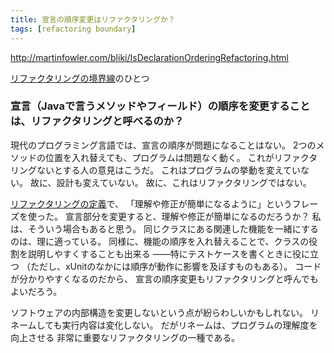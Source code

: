 ```yaml
---
title: 宣言の順序変更はリファクタリングか？
tags: [refactoring boundary]
---
```


http://martinfowler.com/bliki/IsDeclarationOrderingRefactoring.html

[リファクタリングの境界線](/RefactoringBoundary)のひとつ

### 宣言（Javaで言うメソッドやフィールド）の順序を変更することは、リファクタリングと呼べるのか？

現代のプログラミング言語では、宣言の順序が問題になることはない。
2つのメソッドの位置を入れ替えても、プログラムは問題なく動く。
これがリファクタリングないとする人の意見はこうだ。
これはプログラムの挙動を変えていない。
故に、設計も変えていない。
故に、これはリファクタリングではない。

[リファクタリングの定義](/DefinitionOfRefactoring)で、
「理解や修正が簡単になるように」というフレーズを使った。
宣言部分を変更すると、理解や修正が簡単になるのだろうか？ 
私は、そういう場合もあると思う。
同じクラスにある関連した機能を一緒にするのは、理に適っている。
同様に、機能の順序を入れ替えることで、クラスの役割を説明しやすくすることも出来る
——特にテストケースを書くときに役に立つ
（ただし、xUnitのなかには順序が動作に影響を及ぼすものもある）。
コードが分かりやすくなるのだから、
宣言の順序変更もリファクタリングと呼んでもよいだろう。

ソフトウェアの内部構造を変更しないという点が紛らわしいかもしれない。
リネームしても実行内容は変化しない。
だがリネームは、プログラムの理解度を向上させる
非常に重要なリファクタリングの一種である。
